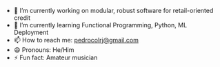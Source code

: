 - 🔭 I’m currently working on modular, robust software for retail-oriented credit
- 🌱 I’m currently learning Functional Programming, Python, ML Deployment
- 📫 How to reach me: pedrocolrj@gmail.com
- 😄 Pronouns: He/Him
- ⚡ Fun fact: Amateur musician
